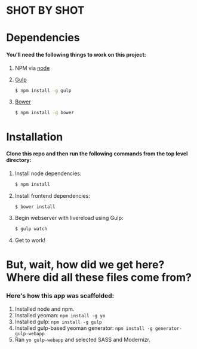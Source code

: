 # SHOT BY SHOT

# Dependencies

#### You'll need the following things to work on this project:

1. NPM via [node](http://nodejs.org/)

2. [Gulp](http://gulpjs.com/)

    ```sh
    $ npm install -g gulp
    ```

3. [Bower](http://bower.io/)

    ```sh
    $ npm install -g bower
    ```

# Installation

#### Clone this repo and then run the following commands from the top level directory:

1. Install node dependencies:

    ```sh
    $ npm install
    ```

2. Install frontend dependencies:

    ```sh
    $ bower install
    ```

3. Begin webserver with livereload using Gulp:

    ```sh
    $ gulp watch
    ```

4. Get to work!


# But, wait, how did we get here? Where did all these files come from?

### Here's how this app was scaffolded:

1. Installed node and npm.
2. Installed yeoman: ```npm install -g yo```
3. Installed gulp: ```npm install -g gulp```
4. Installed gulp-based yeoman generator: ```npm install -g generator-gulp-webapp```
5. Ran ```yo gulp-webapp``` and selected SASS and Modernizr.
